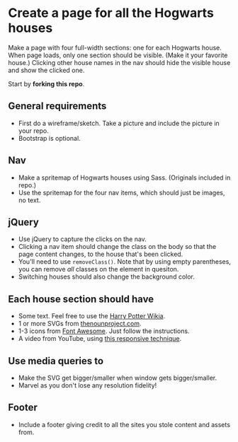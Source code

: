 # Create a page for all the Hogwarts houses

Make a page with four full-width sections: one for each Hogwarts house. When page loads, only one section should be visible. (Make it your favorite house.) Clicking other house names in the nav should hide the visible house and show the clicked one.

Start by **forking this repo**.

## General requirements

* First do a wireframe/sketch. Take a picture and include the picture in your repo.
* Bootstrap is optional.

## Nav

* Make a spritemap of Hogwarts houses using Sass. (Originals included in repo.)
* Use the spritemap for the four nav items, which should just be images, no text.

## jQuery

* Use jQuery to capture the clicks on the nav.
* Clicking a nav item should change the class on the body so that the page content changes, to the house that's been clicked.
* You'll need to use `removeClass()`. Note that by using empty parentheses, you can remove _all_ classes on the element in quesiton.
* Switching houses should also change the background color.

## Each house section should have

* Some text. Feel free to use the [Harry Potter Wikia](http://harrypotter.wikia.com/wiki/Hogwarts_Houses).
* 1 or more SVGs from [thenounproject.com](thenounproject.com).
* 1-3 icons from [Font Awesome](http://fortawesome.github.io/Font-Awesome/). Just follow the instructions.
* A video from YouTube, using [this responsive technique](http://css-tricks.com/rundown-of-handling-flexible-media/).

## Use media queries to

* Make the SVG get bigger/smaller when window gets bigger/smaller.
* Marvel as you don't lose any resolution fidelity!

## Footer

* Include a footer giving credit to all the sites you stole content and assets from.
